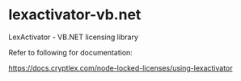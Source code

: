 # lexactivator-vb.net
LexActivator - VB.NET licensing library 

Refer to following for documentation:

https://docs.cryptlex.com/node-locked-licenses/using-lexactivator
